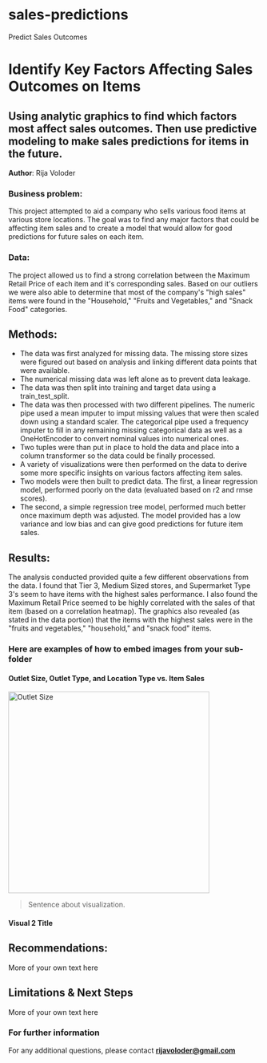 # sales-predictions
Predict Sales Outcomes
# Identify Key Factors Affecting Sales Outcomes on Items
## Using analytic graphics to find which factors most affect sales outcomes. Then use predictive modeling to make sales predictions for items in the future. 

**Author**: Rija Voloder

### Business problem:

This project attempted to aid a company who sells various food items at various store locations. The goal was to find any major factors that could be affecting item sales and to create a model that would allow for good predictions for future sales on each item. 


### Data:
The project allowed us to find a strong correlation between the Maximum Retail Price of each item and it's corresponding sales. Based on our outliers we were also able to determine that most of the company's "high sales" items were found in the "Household," "Fruits and Vegetables," and "Snack Food" categories. 


## Methods:
- The data was first analyzed for missing data. The missing store sizes were figured out based on analysis and linking different data points that were available.
- The numerical missing data was left alone as to prevent data leakage.
- The data was then split into training and target data using a train_test_split.
- The data was then processed with two different pipelines. The numeric pipe used a mean imputer to imput missing values that were then scaled down using a standard scaler. The categorical pipe used a frequency imputer to fill in any remaining missing categorical data as well as a OneHotEncoder to convert nominal values into numerical ones.
- Two tuples were than put in place to hold the data and place into a column transformer so the data could be finally processed.
- A variety of visualizations were then performed on the data to derive some more specific insights on various factors affecting item sales. 
- Two models were then built to predict data. The first, a linear regression model, performed poorly on the data (evaluated based on r2 and rmse scores). 
- The second, a simple regression tree model, performed much better once maximum depth was adjusted. The model provided has a low variance and low bias and can give good predictions for future item sales. 

## Results:
The analysis conducted provided quite a few different observations from the data. I found that Tier 3, Medium Sized stores, and Supermarket Type 3's seem to have items with the highest sales performance. I also found the Maximum Retail Price seemed to be highly correlated with the sales of that item (based on a correlation heatmap).  The graphics also revealed (as stated in the data portion) that the items with the highest sales were in the "fruits and vegetables," "household," and "snack food" items. 
### Here are examples of how to embed images from your sub-folder


#### Outlet Size, Outlet Type, and Location Type vs. Item Sales
<img width="402" alt="Outlet Size" src="https://user-images.githubusercontent.com/101893905/165898328-22f7293e-0c91-44de-afe9-d535567223c2.png">


> Sentence about visualization.

#### Visual 2 Title

## Recommendations:

More of your own text here


## Limitations & Next Steps

More of your own text here


### For further information


For any additional questions, please contact **rijavoloder@gmail.com**
